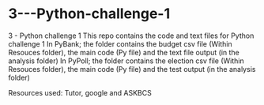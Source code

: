 # 3---Python-challenge-1
3 - Python challenge 1
This repo contains the code and text files for Python challenge 1
In PyBank; the folder contains the budget csv file (Within Resouces folder), the main code (Py file) and the text file output (in the analysis folder)
In PyPoll; the folder contains the election csv file (Within Resouces folder), the main code (Py file) and the test output (in the analysis folder)

Resources used: Tutor, google and ASKBCS